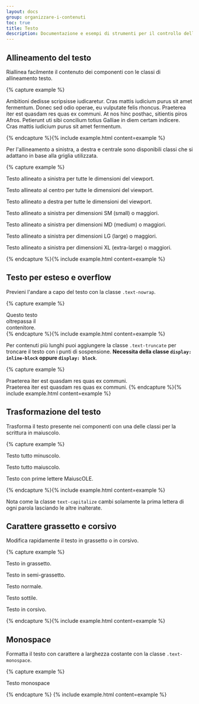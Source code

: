 ```yaml
---
layout: docs
group: organizzare-i-contenuti
toc: true
title: Testo
description: Documentazione e esempi di strumenti per il controllo dell'allineamento nelle aree di testo, dello stile del carattere e altro.
---
```


## Allineamento del testo

Riallinea facilmente il contenuto dei componenti con le classi di allineamento testo.

{% capture example %}

<p class="text-start">Ambitioni dedisse scripsisse iudicaretur. Cras mattis iudicium purus sit amet fermentum. Donec sed odio operae, eu vulputate felis rhoncus. Praeterea iter est quasdam res quas ex communi. At nos hinc posthac, sitientis piros Afros. Petierunt uti sibi concilium totius Galliae in diem certam indicere. Cras mattis iudicium purus sit amet fermentum.</p>
{% endcapture %}{% include example.html content=example %}

Per l'allineamento a sinistra, a destra e centrale sono disponibili classi che si adattano in base alla griglia utilizzata.

{% capture example %}

<p class="text-start">Testo allineato a sinistra per tutte le dimensioni del viewport.</p>
<p class="text-center">Testo allineato al centro per tutte le dimensioni del viewport.</p>
<p class="text-end">Testo allineato a destra per tutte le dimensioni del viewport.</p>

<p class="text-sm-left">Testo allineato a sinistra per dimensioni SM (small) o maggiori.</p>
<p class="text-md-left">Testo allineato a sinistra per dimensioni MD (medium) o maggiori.</p>
<p class="text-lg-left">Testo allineato a sinistra per dimensioni LG (large) o maggiori.</p>
<p class="text-xl-left">Testo allineato a sinistra per dimensioni XL (extra-large) o maggiori.</p>
{% endcapture %}{% include example.html content=example %}

## Testo per esteso e overflow

Previeni l'andare a capo del testo con la classe `.text-nowrap`.

{% capture example %}

<div class="text-nowrap bd-highlight" style="width: 8rem;">
  Questo testo oltrepassa il contenitore.
</div>
{% endcapture %}{% include example.html content=example %}

Per contenuti più lunghi puoi aggiungere la classe `.text-truncate` per troncare il testo con i punti di sospensione. **Necessita della classe `display: inline-block` oppure `display: block`**.

{% capture example %}

<!-- Block level -->
<div class="row">
  <div class="col-2 text-truncate">
    Praeterea iter est quasdam res quas ex communi.
  </div>
</div>

<!-- Inline level -->
<span class="d-inline-block text-truncate" style="max-width: 150px;">
  Praeterea iter est quasdam res quas ex communi.
</span>
{% endcapture %}{% include example.html content=example %}

## Trasformazione del testo

Trasforma il testo presente nei componenti con una delle classi per la scrittura in maiuscolo.

{% capture example %}

<p class="text-lowercase">Testo tutto minuscolo.</p>
<p class="text-uppercase">Testo tutto maiuscolo.</p>
<p class="text-capitalize">Testo con prime lettere MaiuscOLE.</p>
{% endcapture %}{% include example.html content=example %}

Nota come la classe `text-capitalize` cambi solamente la prima lettera di ogni parola lasciando le altre inalterate.

## Carattere grassetto e corsivo

Modifica rapidamente il testo in grassetto o in corsivo.

{% capture example %}

<p class="font-weight-bold">Testo in grassetto.</p>
<p class="font-weight-semibold">Testo in semi-grassetto.</p>
<p class="font-weight-normal">Testo normale.</p>
<p class="font-weight-light">Testo sottile.</p>
<p class="font-italic">Testo in corsivo.</p>
{% endcapture %}{% include example.html content=example %}

## Monospace

Formatta il testo con carattere a larghezza costante con la classe `.text-monospace`.

{% capture example %}

<p class="text-monospace">Testo monospace</p>
{% endcapture %}
{% include example.html content=example %}
